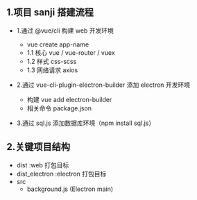 ## 1.项目 sanji 搭建流程

- 1.通过 @vue/cli 构建 web 开发环境

  - vue create app-name
  - 1.1 核心 vue / vue-router / vuex
  - 1.2 样式 css-scss
  - 1.3 网络请求 axios

- 2.通过 vue-cli-plugin-electron-builder 添加 electron 开发环境

  - 构建 vue add electron-builder
  - 相关命令 package.json

- 3.通过 sql.js 添加数据库环境（npm install sql.js）

## 2.关键项目结构

- dist :web 打包目标
- dist_electron :electron 打包目标
- src
  - background.js (Electron main)
